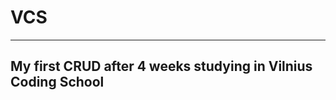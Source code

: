 # VCS

-------------------------------------------------------------
My first CRUD after 4 weeks studying in Vilnius Coding School
-------------------------------------------------------------
